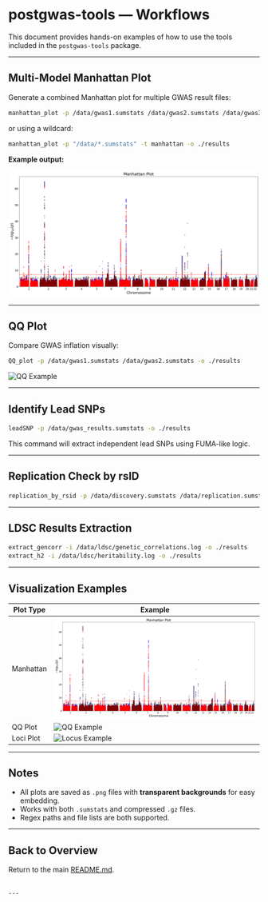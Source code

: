 # postgwas-tools — Workflows

This document provides hands-on examples of how to use the tools included in the `postgwas-tools` package.

---

## Multi-Model Manhattan Plot

Generate a combined Manhattan plot for multiple GWAS result files:

```bash
manhattan_plot -p /data/gwas1.sumstats /data/gwas2.sumstats /data/gwas3.sumstats -t manhattan -o ./results
```

or using a wildcard:
```bash
manhattan_plot -p "/data/*.sumstats" -t manhattan -o ./results
```

**Example output:**

![Manhattan Example](docs/images/manhattan_example.png)

---

## QQ Plot

Compare GWAS inflation visually:

```bash
QQ_plot -p /data/gwas1.sumstats /data/gwas2.sumstats -o ./results
```

![QQ Example](docs/images/qq_example.png)

---

## Identify Lead SNPs

```bash
leadSNP -p /data/gwas_results.sumstats -o ./results
```

This command will extract independent lead SNPs using FUMA-like logic.

---

## Replication Check by rsID

```bash
replication_by_rsid -p /data/discovery.sumstats /data/replication.sumstats -o ./replication_results
```

---

## LDSC Results Extraction

```bash
extract_gencorr -i /data/ldsc/genetic_correlations.log -o ./results
extract_h2 -i /data/ldsc/heritability.log -o ./results
```

---

## Visualization Examples

| Plot Type | Example |
|------------|----------|
| Manhattan  | ![Manhattan Example](docs/images/manhattan_example.png) |
| QQ Plot    | ![QQ Example](docs/images/qq_example.png) |
| Loci Plot  | ![Locus Example](docs/images/loci_example.png) |

---

## Notes

- All plots are saved as `.png` files with **transparent backgrounds** for easy embedding.  
- Works with both `.sumstats` and compressed `.gz` files.  
- Regex paths and file lists are both supported.

---

## Back to Overview

Return to the main [README.md](README.md).
````

---